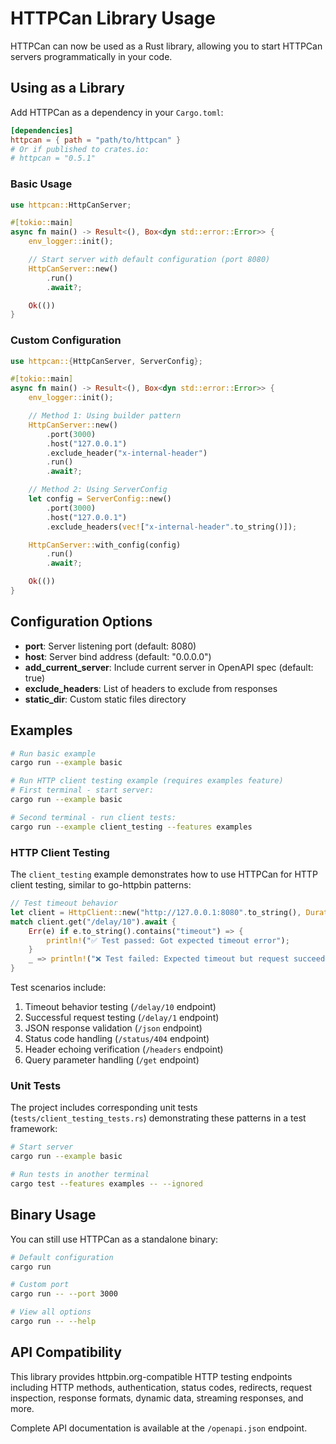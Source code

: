 # HTTPCan Library Usage

HTTPCan can now be used as a Rust library, allowing you to start HTTPCan servers programmatically in your code.

## Using as a Library

Add HTTPCan as a dependency in your `Cargo.toml`:

```toml
[dependencies]
httpcan = { path = "path/to/httpcan" }
# Or if published to crates.io:
# httpcan = "0.5.1"
```

### Basic Usage

```rust
use httpcan::HttpCanServer;

#[tokio::main]
async fn main() -> Result<(), Box<dyn std::error::Error>> {
    env_logger::init();

    // Start server with default configuration (port 8080)
    HttpCanServer::new()
        .run()
        .await?;

    Ok(())
}
```

### Custom Configuration

```rust
use httpcan::{HttpCanServer, ServerConfig};

#[tokio::main]
async fn main() -> Result<(), Box<dyn std::error::Error>> {
    env_logger::init();

    // Method 1: Using builder pattern
    HttpCanServer::new()
        .port(3000)
        .host("127.0.0.1")
        .exclude_header("x-internal-header")
        .run()
        .await?;

    // Method 2: Using ServerConfig
    let config = ServerConfig::new()
        .port(3000)
        .host("127.0.0.1")
        .exclude_headers(vec!["x-internal-header".to_string()]);

    HttpCanServer::with_config(config)
        .run()
        .await?;

    Ok(())
}
```

## Configuration Options

- **port**: Server listening port (default: 8080)
- **host**: Server bind address (default: "0.0.0.0")
- **add_current_server**: Include current server in OpenAPI spec (default: true)
- **exclude_headers**: List of headers to exclude from responses
- **static_dir**: Custom static files directory

## Examples

```bash
# Run basic example
cargo run --example basic

# Run HTTP client testing example (requires examples feature)
# First terminal - start server:
cargo run --example basic

# Second terminal - run client tests:
cargo run --example client_testing --features examples
```

### HTTP Client Testing

The `client_testing` example demonstrates how to use HTTPCan for HTTP client testing, similar to go-httpbin patterns:

```rust
// Test timeout behavior
let client = HttpClient::new("http://127.0.0.1:8080".to_string(), Duration::from_secs(1));
match client.get("/delay/10").await {
    Err(e) if e.to_string().contains("timeout") => {
        println!("✅ Test passed: Got expected timeout error");
    }
    _ => println!("❌ Test failed: Expected timeout but request succeeded"),
}
```

Test scenarios include:
1. Timeout behavior testing (`/delay/10` endpoint)
2. Successful request testing (`/delay/1` endpoint)
3. JSON response validation (`/json` endpoint)
4. Status code handling (`/status/404` endpoint)
5. Header echoing verification (`/headers` endpoint)
6. Query parameter handling (`/get` endpoint)

### Unit Tests

The project includes corresponding unit tests (`tests/client_testing_tests.rs`) demonstrating these patterns in a test framework:

```bash
# Start server
cargo run --example basic

# Run tests in another terminal
cargo test --features examples -- --ignored
```

## Binary Usage

You can still use HTTPCan as a standalone binary:

```bash
# Default configuration
cargo run

# Custom port
cargo run -- --port 3000

# View all options
cargo run -- --help
```

## API Compatibility

This library provides httpbin.org-compatible HTTP testing endpoints including HTTP methods, authentication, status codes, redirects, request inspection, response formats, dynamic data, streaming responses, and more.

Complete API documentation is available at the `/openapi.json` endpoint.
